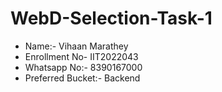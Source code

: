 # WebD-Selection-Task-1
+ Name:- Vihaan Marathey
+ Enrollment No- IIT2022043
+ Whatsapp No:- 8390167000
+ Preferred Bucket:- Backend
